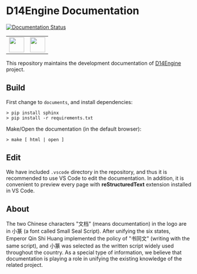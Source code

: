 # D14Engine Documentation

[![Documentation Status](https://readthedocs.org/projects/d14engine/badge/?version=latest)](https://d14std.io/projects/engine/en/latest/?badge=latest)

<table><tr>
<td><img src="https://media.githubusercontent.com/media/DreamersGather/D14Engine.Res/main/logo.png" height="41"/></td>
<td><img src="https://media.githubusercontent.com/media/DreamersGather/D14Docs.Res/main/logo.png" height="41"/></td>
</tr></table>

This repository maintains the development documentation of [D14Engine](https://github.com/DreamersGather/D14Engine) project.

## Build

First change to `documents`, and install dependencies:

```
> pip install sphinx
> pip install -r requirements.txt
```

Make/Open the documentation (in the default browser):

```
> make [ html | open ]
```

## Edit

We have included `.vscode` directory in the repository, and thus it is recommended to use VS Code to edit the documentation. In addition, it is convenient to preview every page with **reStructuredText** extension installed in VS Code.

## About

The two Chinese characters "文档" (means documentation) in the logo are in 小篆 (a font called Small Seal Script). After unifying the six states, Emperor Qin Shi Huang implemented the policy of "书同文" (writing with the same script), and 小篆 was selected as the written script widely used throughout the country. As a special type of information, we believe that documentation is playing a role in unifying the existing knowledge of the related project.
